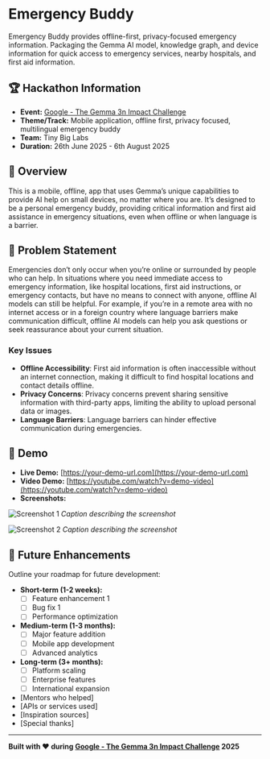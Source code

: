 # Emergency Buddy
Emergency Buddy provides offline-first, privacy-focused emergency information. Packaging the Gemma AI model, knowledge graph, and device information for quick access to emergency services, nearby hospitals, and first aid information.

## 🏆 Hackathon Information
- **Event:** [Google - The Gemma 3n Impact Challenge](https://www.kaggle.com/competitions/google-gemma-3n-hackathon/overview)
- **Theme/Track:** Mobile application, offline first, privacy focused, multilingual emergency buddy
- **Team:** Tiny Big Labs
- **Duration:** 26th June 2025 - 6th August 2025

## 🎯 Overview
This is a mobile, offline, app that uses Gemma’s unique capabilities to provide AI help on small devices, no matter where you are. It’s designed to be a personal emergency buddy, providing critical information and first aid assistance in emergency situations, even when offline or when language is a barrier.

## 🚨 Problem Statement
Emergencies don’t only occur when you’re online or surrounded by people who can help. In situations where you need immediate access to emergency information, like hospital locations, first aid instructions, or emergency contacts, but have no means to connect with anyone, offline AI models can still be helpful. For example, if you’re in a remote area with no internet access or in a foreign country where language barriers make communication difficult, offline AI models can help you ask questions or seek reassurance about your current situation.
### Key Issues
- **Offline Accessibility**: First aid information is often inaccessible without an internet connection, making it difficult to find hospital locations and contact details offline.
- **Privacy Concerns**: Privacy concerns prevent sharing sensitive information with third-party apps, limiting the ability to upload personal data or images.
- **Language Barriers**: Language barriers can hinder effective communication during emergencies.

## 🎥 Demo
- **Live Demo:** [https://your-demo-url.com](https://your-demo-url.com)
- **Video Demo:** [https://youtube.com/watch?v=demo-video](https://youtube.com/watch?v=demo-video)
- **Screenshots:**

![Screenshot 1](./images/screenshot1.png)
*Caption describing the screenshot*

![Screenshot 2](./images/screenshot2.png)
*Caption describing the screenshot*

## 🚀 Future Enhancements
Outline your roadmap for future development:
- **Short-term (1-2 weeks):**
    - [ ] Feature enhancement 1
    - [ ] Bug fix 1
    - [ ] Performance optimization

- **Medium-term (1-3 months):**
    - [ ] Major feature addition
    - [ ] Mobile app development
    - [ ] Advanced analytics

- **Long-term (3+ months):**
    - [ ] Platform scaling
    - [ ] Enterprise features
    - [ ] International expansion
- [Mentors who helped]
- [APIs or services used]
- [Inspiration sources]
- [Special thanks]

---

**Built with ❤️ during [Google - The Gemma 3n Impact Challenge](https://www.kaggle.com/competitions/google-gemma-3n-hackathon/overview) 2025**
